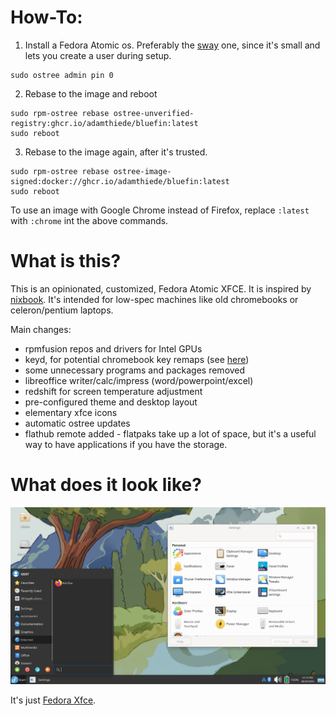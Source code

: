 # How-To:

1. Install a Fedora Atomic os. Preferably the [sway](https://fedoraproject.org/atomic-desktops/sway/download/) one, since it's small and lets you create a user during setup.

```
sudo ostree admin pin 0
```

2. Rebase to the image and reboot

```
sudo rpm-ostree rebase ostree-unverified-registry:ghcr.io/adamthiede/bluefin:latest
sudo reboot
```

3. Rebase to the image again, after it's trusted.

```
sudo rpm-ostree rebase ostree-image-signed:docker://ghcr.io/adamthiede/bluefin:latest
sudo reboot
```

To use an image with Google Chrome instead of Firefox, replace `:latest` with `:chrome` int the above commands.


# What is this?

This is an opinionated, customized, Fedora Atomic XFCE. It is inspired by [nixbook](https://github.com/mkellyxp/nixbook). It's intended for low-spec machines like old chromebooks or celeron/pentium laptops.

Main changes:

- rpmfusion repos and drivers for Intel GPUs
- keyd, for potential chromebook key remaps (see [here](https://github.com/WeirdTreeThing/cros-keyboard-map))
- some unnecessary programs and packages removed
- libreoffice writer/calc/impress (word/powerpoint/excel)
- redshift for screen temperature adjustment
- pre-configured theme and desktop layout
- elementary xfce icons
- automatic ostree updates
- flathub remote added - flatpaks take up a lot of space, but it's a useful way to have applications if you have the storage.

# What does it look like?

![screenshot of xfce desktop](screenshot.png)

It's just [Fedora Xfce](https://fedoraproject.org/spins/xfce).

